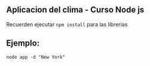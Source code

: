 ## Aplicacion del clima - Curso Node js

Recuerden ejecutar ```npm install``` para las librerias

## Ejemplo:
```
node app -d "New York"
```